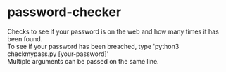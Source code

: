 # password-checker
Checks to see if your password is on the web and how many times it has been found. <br />
To see if your password has been breached, type 'python3 checkmypass.py [your-password]' <br />
Multiple arguments can be passed on the same line. 


